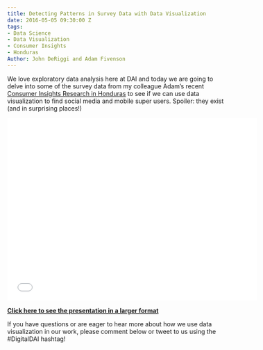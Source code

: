 ```yaml
---
title: Detecting Patterns in Survey Data with Data Visualization
date: 2016-05-05 09:30:00 Z
tags:
- Data Science
- Data Visualization
- Consumer Insights
- Honduras
Author: John DeRiggi and Adam Fivenson
---
```



We love exploratory data analysis here at DAI and today we are going to delve into some of the survey data from my colleague Adam’s recent [Consumer Insights Research in Honduras](http://dai-global-digital.com/consumer%20insights/2016/04/13/honduras-consumer-insights.html) to see if we can use data visualization to find social media and mobile super users.  Spoiler: they exist (and in surprising places!)

<!--more-->

<iframe src="//slides.com/deriggi/deck/embed?style=light" width="576" height="420" scrolling="no" frameborder="0" webkitallowfullscreen mozallowfullscreen allowfullscreen></iframe>

**[Click here to see the presentation in a larger format](http://slides.com/deriggi/deck/fullscreen)**

If you have questions or are eager to hear more about how we use data visualization in our work, please comment below or tweet to us using the #DigitalDAI hashtag!